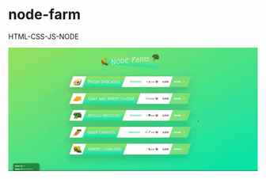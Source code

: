 # node-farm
HTML-CSS-JS-NODE

![Screen Capture](https://github.com/kevinbdx35/node-farm/blob/main/screen-capture.gif?raw=true)
